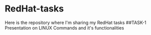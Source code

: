 # RedHat-tasks
Here is the repository where I'm sharing my RedHat tasks 
##TASK-1
Presentation on LINUX Commands and it's functionalities

